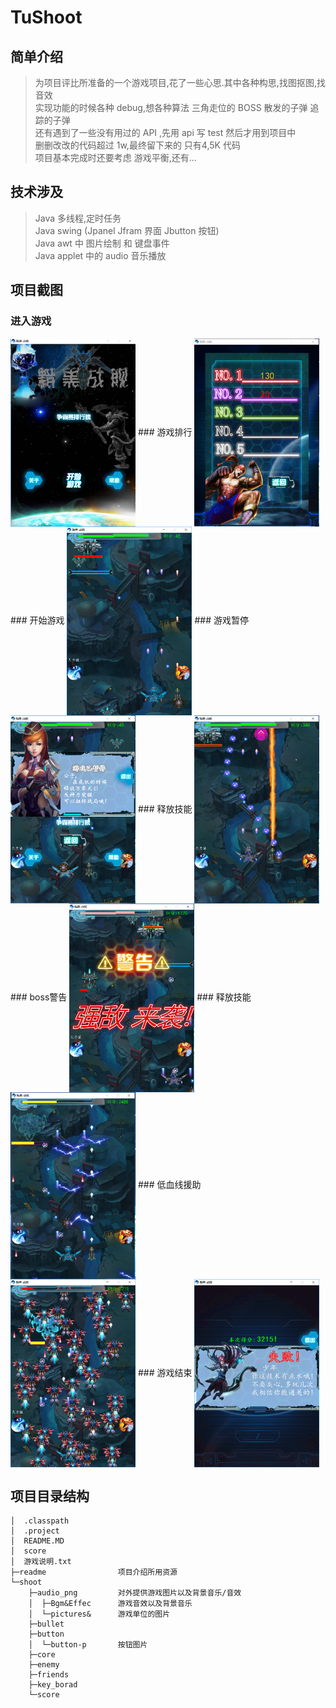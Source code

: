 # TuShoot
## 简单介绍
>为项目评比所准备的一个游戏项目,花了一些心思.其中各种构思,找图抠图,找音效
<br/>实现功能的时候各种 debug,想各种算法 三角走位的 BOSS 散发的子弹 追踪的子弹
<br/>还有遇到了一些没有用过的 API ,先用 api 写 test 然后才用到项目中
<br/>删删改改的代码超过 1w,最终留下来的 只有4,5K 代码
<br/>项目基本完成时还要考虑 游戏平衡,还有...

## 技术涉及
>Java 多线程,定时任务
<br/>Java swing (Jpanel Jfram 界面 Jbutton 按钮)
<br/>Java awt 中 图片绘制 和 键盘事件
<br/>Java applet 中的 audio 音乐播放

## 项目截图
###  进入游戏
<img src="https://github.com/tu-jacktu/TuShoot/blob/master/readme/0.PNG" width = "200" div align=center />
###  游戏排行
<img src="https://github.com/tu-jacktu/TuShoot/blob/master/readme/1.PNG" width = "200" div align=center />
###  开始游戏
<img src="https://github.com/tu-jacktu/TuShoot/blob/master/readme/2.PNG" width = "200" div align=center />
###  游戏暂停
<img src="https://github.com/tu-jacktu/TuShoot/blob/master/readme/3.PNG" width = "200" div align=center />
###  释放技能
<img src="https://github.com/tu-jacktu/TuShoot/blob/master/readme/4.PNG" width = "200" div align=center />
###  boss警告
<img src="https://github.com/tu-jacktu/TuShoot/blob/master/readme/5.PNG" width = "200" div align=center />
###  释放技能
<img src="https://github.com/tu-jacktu/TuShoot/blob/master/readme/6.PNG" width = "200" div align=center />
###  低血线援助
<img src="https://github.com/tu-jacktu/TuShoot/blob/master/readme/7.PNG" width = "200" div align=center />
###  游戏结束
<img src="https://github.com/tu-jacktu/TuShoot/blob/master/readme/8.PNG" width = "200" div align=center />

## 项目目录结构
```
│  .classpath
│  .project
│  README.MD
│  score
│  游戏说明.txt      
├─readme				项目介绍所用资源
└─shoot
    ├─audio_png			对外提供游戏图片以及背景音乐/音效
    │  ├─Bgm&Effec		游戏音效以及背景音乐
    │  └─pictures&		游戏单位的图片
    ├─bullet
    ├─button
    │  └─button-p		按钮图片
    ├─core    			
    ├─enemy
    ├─friends
    ├─key_borad
    └─score
```
